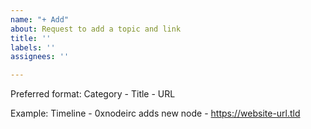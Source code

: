 ```yaml
---
name: "+ Add"
about: Request to add a topic and link
title: ''
labels: ''
assignees: ''

---
```


Preferred format: Category - Title - URL

Example: Timeline - 0xnodeirc adds new node - https://website-url.tld
